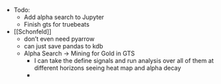 - Todo:
    - Add alpha search to Jupyter
    - Finish gts for truebeats
- [[Schonfeld]]
    - don’t even need pyarrow
    - can just save pandas to kdb
    - Alpha Search -> Mining for Gold in GTS
        - I can take the define signals and run analysis over all of them at different horizons seeing heat map and alpha decay
        - 
